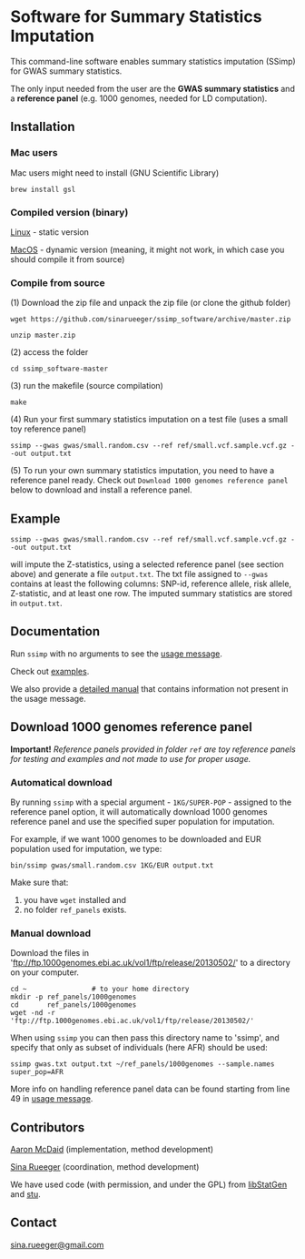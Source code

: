 [//]: ========================================
# Software for Summary Statistics Imputation
[//]: ========================================

This command-line software enables summary statistics imputation (SSimp) for GWAS summary statistics. 

The only input needed from the user are the **GWAS summary statistics** and a **reference panel** (e.g. 1000 genomes, needed for LD computation).

## Installation
[//]: -------------------------------

### Mac users
Mac users might need to install (GNU Scientific Library)

`brew install gsl`

### Compiled version (binary)

[Linux](compiled/ssimp-linux-0.1) - static version

[MacOS](compiled/ssimp-osx-0.1) - dynamic version (meaning, it might not work, in which case you should compile it from source)

### Compile from source 
(1) Download the zip file and unpack the zip file (or clone the github folder)

`wget https://github.com/sinarueeger/ssimp_software/archive/master.zip`

`unzip master.zip`

(2) access the folder

`cd ssimp_software-master`

(3) run the makefile (source compilation)

`make`

(4) Run your first summary statistics imputation on a test file (uses a small toy reference panel)

`ssimp --gwas gwas/small.random.csv --ref ref/small.vcf.sample.vcf.gz --out output.txt`

(5) To run your own summary statistics imputation, you need to have a reference panel ready. Check out `Download 1000 genomes reference panel` below to download and install a reference panel. 


## Example
[//]: -------------------------------

`ssimp --gwas gwas/small.random.csv --ref ref/small.vcf.sample.vcf.gz --out output.txt` 

will impute the Z-statistics, using a selected reference panel (see section above) and generate a file `output.txt`. The txt file assigned to `--gwas` contains at least the following columns: SNP-id, reference allele, risk allele, Z-statistic, and at least one row. The imputed summary statistics are stored in `output.txt`. 

## Documentation
[//]: -------------------------------
Run `ssimp` with no arguments to see the [usage message](https://github.com/sinarueeger/ssimp_software/blob/master/docu/usage.txt). 

Check out [examples](https://github.com/sinarueeger/ssimp_software/blob/master/docu/examples.md).

We also provide a [detailed manual](https://github.com/sinarueeger/ssimp_software/blob/master/docu/manual.md) that contains information not present in the usage message.


## Download 1000 genomes reference panel
[//]: -------------------------------

**Important!** *Reference panels provided in folder `ref` are toy reference panels for testing and examples and not made to use for proper usage.*

### Automatical download
[//]: -------------------------------
By running `ssimp` with a special argument - `1KG/SUPER-POP` - assigned to the reference panel option, it will automatically download 1000 genomes reference panel and use the specified super population for imputation. 

For example, if we want 1000 genomes to be downloaded and EUR population used for imputation, we type: 

`bin/ssimp gwas/small.random.csv 1KG/EUR output.txt` 

Make sure that:
1) you have `wget` installed and
2) no folder `ref_panels` exists.

### Manual download

Download the files in 'ftp://ftp.1000genomes.ebi.ac.uk/vol1/ftp/release/20130502/'
to a directory on your computer. 

    cd ~                # to your home directory
    mkdir -p ref_panels/1000genomes
    cd       ref_panels/1000genomes
    wget -nd -r 'ftp://ftp.1000genomes.ebi.ac.uk/vol1/ftp/release/20130502/'

When using `ssimp` you can then pass this directory name to 'ssimp', and specify that only
as subset of individuals (here AFR) should be used:

`ssimp gwas.txt output.txt ~/ref_panels/1000genomes --sample.names super_pop=AFR`

More info on handling reference panel data can be found starting from line 49 in [usage message](https://github.com/sinarueeger/ssimp_software/blob/master/docu/usage.txt).

## Contributors
[//]: -------------------------------
[Aaron McDaid](https://github.com/aaronmcdaid) (implementation, method development)

[Sina Rueeger](https://github.com/sinarueeger) (coordination, method development)

We have used code (with permission, and under the GPL) from [libStatGen](https://genome.sph.umich.edu/wiki/C%2B%2B_Library:_libStatGen) and [stu](https://github.com/kunegis/stu).

## Contact
[//]: -------------------------------
<sina.rueeger@gmail.com>

